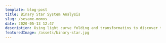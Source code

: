 ```yaml
---
template: blog-post
title: Binary Star System Analysis
slug: /sesame-momos
date: 2020-05-13 12:47
description: Using light curve folding and transformatins to discover the nature of Binary Star System UX Ursae Majoris
featuredImage: /assets/binary-star.jpg
---
```



